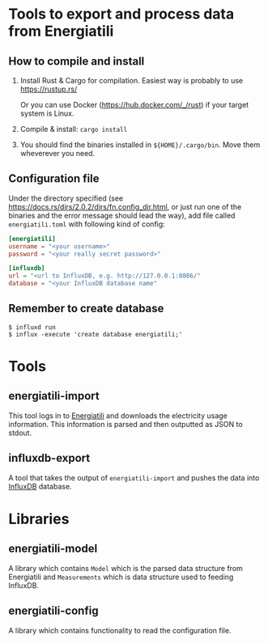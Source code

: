 # Tools to export and process data from Energiatili

## How to compile and install

 1. Install Rust & Cargo for compilation. Easiest way is probably to use
    https://rustup.rs/

     Or you can use Docker (https://hub.docker.com/_/rust) if your target system
     is Linux.

 2. Compile & install: `cargo install`

 3. You should find the binaries installed in `${HOME}/.cargo/bin`. Move them
    wheverever you need.

## Configuration file

Under the directory specified (see
https://docs.rs/dirs/2.0.2/dirs/fn.config_dir.html, or just run one of the
binaries and the error message should lead the way), add file called
`energiatili.toml` with following kind of config:

```toml
[energiatili]
username = "<your username>"
password = "<your really secret password>"

[influxdb]
url = "<url to InfluxDB, e.g. http://127.0.0.1:8086/"
database = "<your InfluxDB database name"
```

## Remember to create database

```console
$ influxd run
$ influx -execute 'create database energiatili;'
```

# Tools

## energiatili-import

This tool logs in to [Energiatili](https://www.energiatili.fi/) and downloads the electricity
usage information. This information is parsed and then outputted as JSON to
stdout.

## influxdb-export

A tool that takes the output of `energiatili-import` and pushes the data into
[InfluxDB](https://en.wikipedia.org/wiki/InfluxDB) database.

# Libraries

## energiatili-model

A library which contains `Model` which is the parsed data structure from Energiatili and `Measurements` which is data structure used to feeding InfluxDB.

## energiatili-config

A library which contains functionality to read the configuration file.

